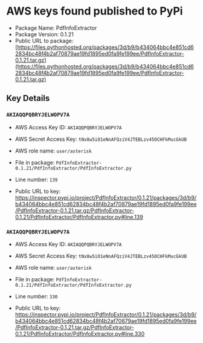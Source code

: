 # AWS keys found published to PyPi

* Package Name: PdfInfoExtractor
* Package Version: 0.1.21
* Public URL to package: [https://files.pythonhosted.org/packages/3d/b9/b434064bbc4e851cd62834bc48f4b2af70879ae19fd1895ed0fa9fe199ee/PdfInfoExtractor-0.1.21.tar.gz](https://files.pythonhosted.org/packages/3d/b9/b434064bbc4e851cd62834bc48f4b2af70879ae19fd1895ed0fa9fe199ee/PdfInfoExtractor-0.1.21.tar.gz)

## Key Details

### `AKIAQQPQBRYJELWOPV7A`

* AWS Access Key ID: `AKIAQQPQBRYJELWOPV7A`
* AWS Secret Access Key: `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` 
* AWS role name: `user/asterisk`
* File in package: `PdfInfoExtractor-0.1.21/PdfInfoExtractor/PdfInfoExtractor.py`
* Line number: `139`

* Public URL to key: https://inspector.pypi.io/project/PdfInfoExtractor/0.1.21/packages/3d/b9/b434064bbc4e851cd62834bc48f4b2af70879ae19fd1895ed0fa9fe199ee/PdfInfoExtractor-0.1.21.tar.gz/PdfInfoExtractor-0.1.21/PdfInfoExtractor/PdfInfoExtractor.py#line.139



### `AKIAQQPQBRYJELWOPV7A`

* AWS Access Key ID: `AKIAQQPQBRYJELWOPV7A`
* AWS Secret Access Key: `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` 
* AWS role name: `user/asterisk`
* File in package: `PdfInfoExtractor-0.1.21/PdfInfoExtractor/PdfInfoExtractor.py`
* Line number: `330`

* Public URL to key: https://inspector.pypi.io/project/PdfInfoExtractor/0.1.21/packages/3d/b9/b434064bbc4e851cd62834bc48f4b2af70879ae19fd1895ed0fa9fe199ee/PdfInfoExtractor-0.1.21.tar.gz/PdfInfoExtractor-0.1.21/PdfInfoExtractor/PdfInfoExtractor.py#line.330



